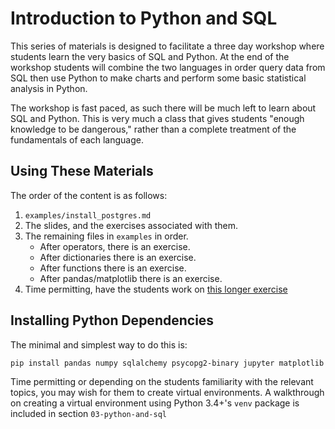 # Introduction to Python and SQL

This series of materials is designed to facilitate a three day workshop where students learn the very basics of SQL and Python. At the end of the workshop students will combine the two languages in order query data from SQL then use Python to make charts and perform some basic statistical analysis in Python.

The workshop is fast paced, as such there will be much left to learn about SQL and Python. This is very much a class that gives students "enough knowledge to be dangerous," rather than a complete treatment of the fundamentals of each language.

## Using These Materials

The order of the content is as follows:

1. `examples/install_postgres.md`
2. The slides, and the exercises associated with them.
3. The remaining files in `examples` in order.
    * After operators, there is an exercise.
    * After dictionaries there is an exercise.
    * After functions there is an exercise.
    * After pandas/matplotlib there is an exercise.
4. Time permitting, have the students work on [this longer exercise](https://docs.google.com/document/d/1FVskrRMMz8qLCN1EJ4_yAQxGlVXu0ByA25jkVWWy-kE/edit#heading=h.ut50exrbqodb)

## Installing Python Dependencies

The minimal and simplest way to do this is:

```
pip install pandas numpy sqlalchemy psycopg2-binary jupyter matplotlib
```

Time permitting or depending on the students familiarity with the relevant topics, you may wish for them to create virtual environments. A walkthrough on creating a virtual environment using Python 3.4+'s `venv` package is included in section `03-python-and-sql`